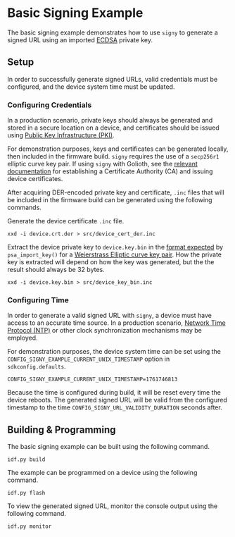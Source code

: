 # Basic Signing Example

The basic signing example demonstrates how to use `signy` to generate a signed
URL using an imported
[ECDSA](https://en.wikipedia.org/wiki/Elliptic_Curve_Digital_Signature_Algorithm)
private key.

## Setup

In order to successfully generate signed URLs, valid credentials must be
configured, and the device system time must be updated.

### Configuring Credentials

In a production scenario, private keys should always be generated and stored in
a secure location on a device, and certificates should be issued using [Public
Key Infrastructure (PKI)](https://docs.golioth.io/connectivity/credentials/pki).

For demonstration purposes, keys and certificates can be generated locally, then
included in the firmware build. `signy` requires the use of a `secp256r1`
elliptic curve key pair. If using `signy` with Golioth, see the [relevant
documentation](https://docs.golioth.io/connectivity/credentials/pki#establishing-pki)
for establishing a Certificate Authority (CA) and issuing device certificates.

After acquiring DER-encoded private key and certificate, `.inc` files that will
be included in the firmware build can be generated using the following commands.


Generate the device certificate `.inc` file.

```
xxd -i device.crt.der > src/device_cert_der.inc
```

Extract the device private key to `device.key.bin` in the [format
expected](https://datatracker.ietf.org/doc/html/rfc5915.html) by
`psa_import_key()` for a [Weierstrass Elliptic curve key
pair](https://arm-software.github.io/psa-api/crypto/1.1/api/keys/management.html#key-formats).
How the private key is extracted will depend on how the key was generated, but
the the result should always be 32 bytes.

```
xxd -i device.key.bin > src/device_key_bin.inc
```

### Configuring Time

In order to generate a valid signed URL with `signy`, a device must have access
to an accurate time source. In a production scenario, [Network Time Protocol
(NTP)](https://en.wikipedia.org/wiki/Network_Time_Protocol) or other clock
synchronization mechanisms may be employed.

For demonstration purposes, the device system time can be set using the
`CONFIG_SIGNY_EXAMPLE_CURRENT_UNIX_TIMESTAMP` option in `sdkconfig.defaults`.

```
CONFIG_SIGNY_EXAMPLE_CURRENT_UNIX_TIMESTAMP=1761746813
```
Because the time is configured during build, it will be reset every time the
device reboots. The generated signed URL will be valid from the configured
timestamp to the time `CONFIG_SIGNY_URL_VALIDITY_DURATION` seconds after.

## Building & Programming

The basic signing example can be built using the following command.

```
idf.py build
```

The example can be programmed on a device using the following command.

```
idf.py flash
```

To view the generated signed URL, monitor the console output using the following
command.

```
idf.py monitor
```

